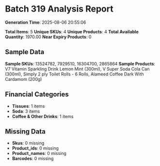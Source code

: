# Batch 319 Analysis Report

**Generation Time**: 2025-08-06 20:55:06

**Total Items**: 5
**Unique SKUs**: 4
**Unique Products**: 4
**Total Available Quantity**: 1970.00
**Near Expiry Products**: 0

## Sample Data
**Sample SKUs**: 13524782, 7929510, 16304700, 2865864
**Sample Products**: V7 Vitamin Sparkling Drink Lemon Mint (300ml), V Super Soda Cola Can (300ml), Simply 2 ply Toilet Rolls - 6 Rolls, Alameed Coffee Dark With Cardamom (200g)

## Financial Categories
- **Tissues**: 1 items
- **Soda**: 3 items
- **Coffee & Other Drinks**: 1 items

## Missing Data
- **Skus**: 0 missing
- **Product_ids**: 0 missing
- **Product_names**: 0 missing
- **Barcodes**: 0 missing
